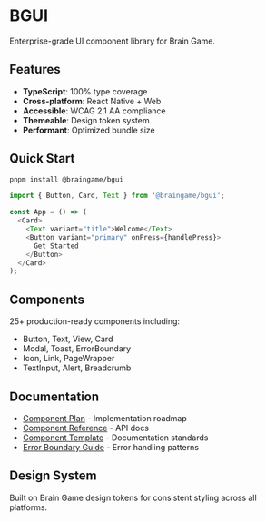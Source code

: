 # BGUI

Enterprise-grade UI component library for Brain Game.

## Features

- **TypeScript**: 100% type coverage
- **Cross-platform**: React Native + Web
- **Accessible**: WCAG 2.1 AA compliance
- **Themeable**: Design token system
- **Performant**: Optimized bundle size

## Quick Start

```bash
pnpm install @braingame/bgui
```

```typescript
import { Button, Card, Text } from '@braingame/bgui';

const App = () => (
  <Card>
    <Text variant="title">Welcome</Text>
    <Button variant="primary" onPress={handlePress}>
      Get Started
    </Button>
  </Card>
);
```

## Components

25+ production-ready components including:
- Button, Text, View, Card
- Modal, Toast, ErrorBoundary
- Icon, Link, PageWrapper
- TextInput, Alert, Breadcrumb

## Documentation

- [Component Plan](./docs/BGUI_COMPONENT_PLAN.md) - Implementation roadmap
- [Component Reference](./docs/COMPONENT_REFERENCE.md) - API docs
- [Component Template](./docs/COMPONENT_TEMPLATE.md) - Documentation standards
- [Error Boundary Guide](./docs/ErrorBoundary.md) - Error handling patterns

## Design System

Built on Brain Game design tokens for consistent styling across all platforms.